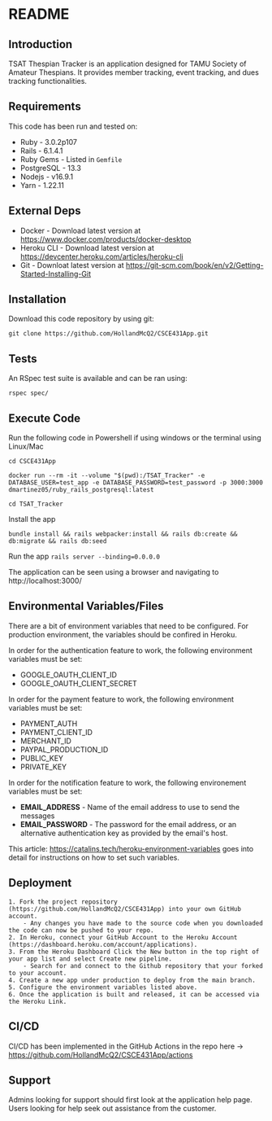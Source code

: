 # README

## Introduction ##

TSAT Thespian Tracker is an application designed for TAMU Society of Amateur Thespians. It provides member tracking, event tracking, and dues tracking functionalities.

## Requirements ##

This code has been run and tested on:

* Ruby - 3.0.2p107
* Rails - 6.1.4.1
* Ruby Gems - Listed in `Gemfile`
* PostgreSQL - 13.3 
* Nodejs - v16.9.1
* Yarn - 1.22.11


## External Deps  ##

* Docker - Download latest version at https://www.docker.com/products/docker-desktop
* Heroku CLI - Download latest version at https://devcenter.heroku.com/articles/heroku-cli
* Git - Downloat latest version at https://git-scm.com/book/en/v2/Getting-Started-Installing-Git

## Installation ##

Download this code repository by using git:

 `git clone https://github.com/HollandMcQ2/CSCE431App.git`


## Tests ##

An RSpec test suite is available and can be ran using:

  `rspec spec/`

## Execute Code ##

Run the following code in Powershell if using windows or the terminal using Linux/Mac

  `cd CSCE431App`

  `docker run --rm -it --volume "$(pwd):/TSAT_Tracker" -e DATABASE_USER=test_app -e DATABASE_PASSWORD=test_password -p 3000:3000 dmartinez05/ruby_rails_postgresql:latest`

  `cd TSAT_Tracker`

Install the app

  `bundle install && rails webpacker:install && rails db:create && db:migrate && rails db:seed`

Run the app
  `rails server --binding=0.0.0.0`

The application can be seen using a browser and navigating to http://localhost:3000/

## Environmental Variables/Files ##

There are a bit of environment variables that need to be configured. For production environment, the variables should be confired in Heroku.

In order for the authentication feature to work, the following environment variables must be set:
* GOOGLE_OAUTH_CLIENT_ID
* GOOGLE_OAUTH_CLIENT_SECRET

In order for the payment feature to work, the following environment variables must be set:
* PAYMENT_AUTH
* PAYMENT_CLIENT_ID
* MERCHANT_ID
* PAYPAL_PRODUCTION_ID
* PUBLIC_KEY
* PRIVATE_KEY

In order for the notification feature to work, the following environement variables must be set:

* **EMAIL_ADDRESS** - Name of the email address to use to send the messages
* **EMAIL_PASSWORD** - The password for the email address, or an alternative authentication key as provided by the email's host.

This article: https://catalins.tech/heroku-environment-variables goes into detail for instructions on how to set such variables.

## Deployment ##


    1. Fork the project repository (https://github.com/HollandMcQ2/CSCE431App) into your own GitHub account.
        - Any changes you have made to the source code when you downloaded the code can now be pushed to your repo.
    2. In Heroku, connect your GitHub Account to the Heroku Account (https://dashboard.heroku.com/account/applications).
    3. From the Heroku Dashboard Click the New button in the top right of your app list and select Create new pipeline.
        - Search for and connect to the Github repository that your forked to your account.
    4. Create a new app under production to deploy from the main branch.
    5. Configure the environment variables listed above.
    6. Once the application is built and released, it can be accessed via the Heroku Link.



## CI/CD ##

CI/CD has been implemented in the GitHub Actions in the repo here -> https://github.com/HollandMcQ2/CSCE431App/actions

## Support ##

Admins looking for support should first look at the application help page.
Users looking for help seek out assistance from the customer.
